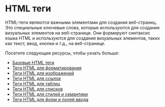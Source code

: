 # HTML теги

HTML-теги являются важными элементами для создания веб-страниц. Это специальные ключевые слова, которые используются для создания визуальных элементов на веб-странице. Они формируют синтаксис языка HTML и используются для создания визуальных элементов, таких как текст, ввод, кнопки и т.д., на веб-странице.

Посетите следующие ресурсы, чтобы узнать больше:
- [Базовые HTML теги](Basics/README.md)
- [Теги HTML для форматирования](Formatting/README.md)
- [Теги HTML для изображений](Images/README.md)
- [Теги HTML для ссылок](Links/README.md)
- [Теги HTML для таблиц](Tables/README.md)
- [Теги HTML для списков](Lists/README.md)
- [Теги HTML для стилей и семантики](Styles%20and%20Semantics/README.md)
- [Теги HTML для форм и полей ввода](Forms%20and%20Input/README.md)